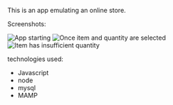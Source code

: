 This is an app emulating an online store.  

Screenshots:

![App starting](/bamazon/assets/images/first.png)
![Once item and quantity are selected](/bamazon/assets/images/second.png)
![Item has insufficient quantity](/bamazon/assets/images/third.png)


technologies used:
 * Javascript
 * node
 * mysql
 * MAMP
